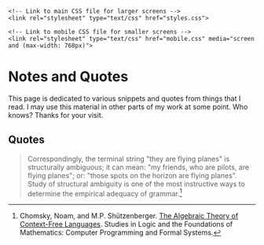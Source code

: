 <!DOCTYPE html>
<html lang="en">
<head>
    <meta charset="UTF-8">
    <meta name="description" content="Notes and Quotes">
    <meta name="author" content="Your Name">
    <meta name="viewport" content="width=device-width, initial-scale=1.0">
    <title>Notes and Quotes</title>

    <!-- Link to main CSS file for larger screens -->
    <link rel="stylesheet" type="text/css" href="styles.css">

    <!-- Link to mobile CSS file for smaller screens -->
    <link rel="stylesheet" type="text/css" href="mobile.css" media="screen and (max-width: 768px)">

</head>

<body>

# Notes and Quotes
    
This page is dedicated to various snippets and quotes from things that I read. I may use this material in other parts of my work at some point. Who knows? Thanks for your visit.

## Quotes

> Correspondingly, the terminal string "they are flying planes" is structurally ambiguous; it can mean: "my friends, who are pilots, are flying planes"; or: "those spots on the horizon are flying planes". Study of structural ambiguity is one of the most instructive ways to determine the empirical adequacy of grammar.[^1]

[^1]: Chomsky, Noam, and M.P. Shützenberger. <a href="http://www-igm.univ-mlv.fr/~berstel/Mps/Travaux/A/1963-7ChomskyAlgebraic.pdf">The Algebraic Theory of Context-Free Languages</a>. Studies in Logic and the Foundations of Mathematics: Computer Programming and Formal Systems.

</body>
</html>